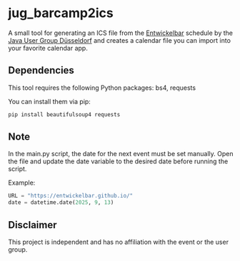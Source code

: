 # jug_barcamp2ics

A small tool for generating an ICS file from the [Entwickelbar](https://entwickelbar.github.io/) schedule by the [Java User Group Düsseldorf](https://rheinjug.de/) and creates a calendar file you can import into your favorite calendar app.

## Dependencies

This tool requires the following Python packages: bs4, requests

You can install them via pip:

```python
pip install beautifulsoup4 requests
```

## Note

In the main.py script, the date for the next event must be set manually. Open the file and update the date variable to the desired date before running the script.

Example:
```python
URL = "https://entwickelbar.github.io/"
date = datetime.date(2025, 9, 13)
```

## Disclaimer

This project is independent and has no affiliation with the event or the user group.
